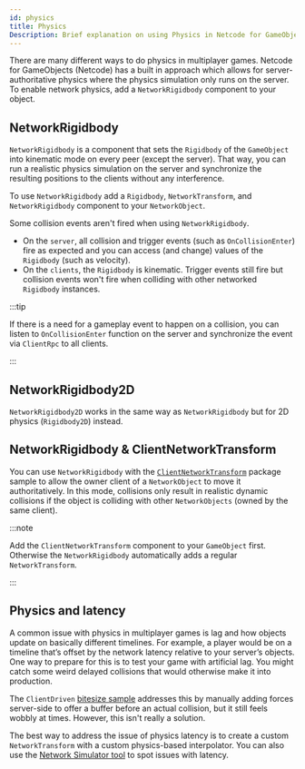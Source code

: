 ```yaml
---
id: physics
title: Physics
Description: Brief explanation on using Physics in Netcode for GameObjects
---
```


There are many different ways to do physics in multiplayer games. Netcode for GameObjects (Netcode) has a built in approach which allows for server-authoritative physics where the physics simulation only runs on the server. To enable network physics, add a `NetworkRigidbody` component to your object.

## NetworkRigidbody

`NetworkRigidbody` is a component that sets the `Rigidbody` of the `GameObject` into kinematic mode on every peer (except the server). That way, you can run a realistic physics simulation on the server and synchronize the resulting positions to the clients without any interference.

To use `NetworkRigidbody` add a `Rigidbody`, `NetworkTransform`,  and `NetworkRigidbody` component to your `NetworkObject`.

Some collision events aren't fired when using `NetworkRigidbody`.
- On the `server`, all collision and trigger events (such as `OnCollisionEnter`) fire as expected and you can access (and change) values of the `Rigidbody` (such as velocity).
- On the `clients`, the `Rigidbody` is kinematic. Trigger events still fire but collision events won't fire when colliding with other networked `Rigidbody` instances.

:::tip

If there is a need for a gameplay event to happen on a collision, you can listen to `OnCollisionEnter` function on the server and synchronize the event via `ClientRpc` to all clients.

:::

## NetworkRigidbody2D

`NetworkRigidbody2D` works in the same way as `NetworkRigidbody` but for 2D physics (`Rigidbody2D`) instead.

## NetworkRigidbody & ClientNetworkTransform

You can use `NetworkRigidbody` with the [`ClientNetworkTransform`](../components/networktransform.md#clientnetworktransform) package sample to allow the owner client of a `NetworkObject` to move it authoritatively. In this mode, collisions only result in realistic dynamic collisions if the object is colliding with other `NetworkObjects` (owned by the same client).

:::note

Add the `ClientNetworkTransform` component to your `GameObject` first. Otherwise the `NetworkRigidbody` automatically adds a regular `NetworkTransform`.

:::

## Physics and latency

A common issue with physics in multiplayer games is lag and how objects update on basically different timelines. For example, a player would be on a timeline that’s offset by the network latency relative to your server’s objects. One way to prepare for this is to test your game with artificial lag. You might catch some weird delayed collisions that would otherwise make it into production.

The `ClientDriven` [bitesize sample](../learn/bitesize/bitesize-clientdriven.md) addresses this by manually adding forces server-side to offer a buffer before an actual collision, but it still feels wobbly at times. However, this isn't really a solution. 

The best way to address the issue of physics latency is to create a custom `NetworkTransform` with a custom physics-based interpolator. You can also use the [Network Simulator tool](../../tools/network-simulator.md) to spot issues with latency.